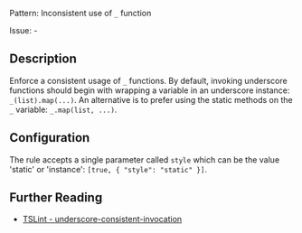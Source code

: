 Pattern: Inconsistent use of `_` function

Issue: -

## Description

Enforce a consistent usage of `_` functions. By default, invoking
underscore functions should begin with wrapping a variable in an
underscore instance: `_(list).map(...)`. An alternative is to prefer
using the static methods on the `_` variable: `_.map(list, ...)`. 

## Configuration

The rule accepts a single parameter called `style` which can be the value 'static' or 'instance': `[true, { "style": "static" }]`.

## Further Reading

* [TSLint - underscore-consistent-invocation](https://github.com/microsoft/tslint-microsoft-contrib/blob/master/README.md#supported-rules)